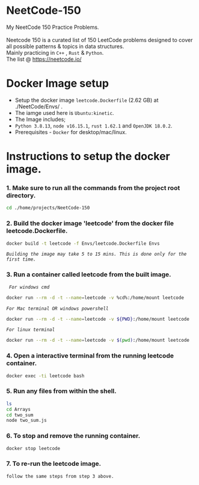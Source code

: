 # NeetCode-150

My NeetCode 150 Practice Problems. <br /><br />
Neetcode 150 is a curated list of 150 LeetCode problems designed to cover all possible patterns & topics in data structures. <br />
Mainly practicing in ``` C++ ``` , ``` Rust ``` &  ``` Python ```.<br /> 
The list @ https://neetcode.io/ <br />

# Docker Image setup

- Setup the docker image ``` leetcode.Dockerfile ``` (2.62 GB) at ./NeetCode/Envs/ . <br /> 
- The iamge used here is ``` Ubuntu:kinetic ```.
- The Image includes; 
- ``` Python 3.8.13 ```, ``` node v16.15.1 ```, ``` rust 1.62.1 ``` and ``` OpenJDK 18.0.2 ```.
- Prerequisites - ``` Docker ``` for desktop/mac/linux. <br /> 

# Instructions to setup the docker image.

### 1. **Make sure to run all the commands from the project root directory.**

```sh
cd ./home/projects/NeetCode-150
```

### 2. **Build the docker image 'leetcode' from the docker file leetcode.Dockerfile.**

```sh
docker build -t leetcode -f Envs/leetcode.Dockerfile Envs
```        
*```Building the image may take 5 to 15 mins. This is done only for the first time.```*

### 3. **Run a container called leetcode from the built image.**

*```  For windows cmd  ```*
```sh      
docker run --rm -d -t --name=leetcode -v %cd%:/home/mount leetcode 
```        

*```For Mac terminal OR windows powershell```*
```sh
docker run --rm -d -t --name=leetcode -v ${PWD}:/home/mount leetcode
```

*``` For linux terminal ```*
```sh
docker run --rm -d -t --name=leetcode -v $(pwd):/home/mount leetcode
```

### 4. **Open a interactive terminal from the running leetcode container.**

```sh
docker exec -ti leetcode bash
```

### 5. **Run any files from within the shell.**
        
```sh
ls
cd Arrays
cd two_sum
node two_sum.js
```
### 6. **To stop and remove the running container.**

```sh
docker stop leetcode
```

### 7. **To re-run the leetcode image.**
```sh
follow the same steps from step 3 above.
```
